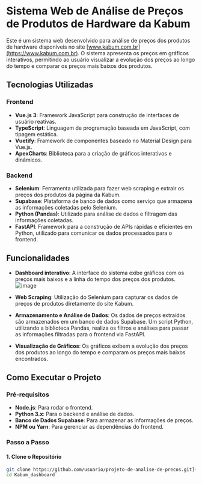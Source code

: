 # Sistema Web de Análise de Preços de Produtos de Hardware da Kabum

Este é um sistema web desenvolvido para análise de preços dos produtos de hardware disponíveis no site [www.kabum.com.br](https://www.kabum.com.br). O sistema apresenta os preços em gráficos interativos, permitindo ao usuário visualizar a evolução dos preços ao longo do tempo e comparar os preços mais baixos dos produtos.

## Tecnologias Utilizadas

### Frontend
- **Vue.js 3**: Framework JavaScript para construção de interfaces de usuário reativas.
- **TypeScript**: Linguagem de programação baseada em JavaScript, com tipagem estática.
- **Vuetify**: Framework de componentes baseado no Material Design para Vue.js.
- **ApexCharts**: Biblioteca para a criação de gráficos interativos e dinâmicos.

### Backend
- **Selenium**: Ferramenta utilizada para fazer web scraping e extrair os preços dos produtos da página da Kabum.
- **Supabase**: Plataforma de banco de dados como serviço que armazena as informações coletadas pelo Selenium.
- **Python (Pandas)**: Utilizado para análise de dados e filtragem das informações coletadas.
- **FastAPI**: Framework para a construção de APIs rápidas e eficientes em Python, utilizado para comunicar os dados processados para o frontend.

## Funcionalidades

- **Dashboard interativo**: A interface do sistema exibe gráficos com os preços mais baixos e a linha do tempo dos preços dos produtos.
  ![image](https://github.com/user-attachments/assets/6487c25d-4d54-4f21-a5cb-5b3042b87dd0)

- **Web Scraping**: Utilização do Selenium para capturar os dados de preços de produtos diretamente do site Kabum.
- **Armazenamento e Análise de Dados**: Os dados de preços extraídos são armazenados em um banco de dados Supabase. Um script Python, utilizando a biblioteca Pandas, realiza os filtros e análises para passar as informações filtradas para o frontend via FastAPI.
- **Visualização de Gráficos**: Os gráficos exibem a evolução dos preços dos produtos ao longo do tempo e comparam os preços mais baixos encontrados.

## Como Executar o Projeto

### Pré-requisitos

- **Node.js**: Para rodar o frontend.
- **Python 3.x**: Para o backend e análise de dados.
- **Banco de Dados Supabase**: Para armazenar as informações de preços.
- **NPM ou Yarn**: Para gerenciar as dependências do frontend.

### Passo a Passo

#### 1. Clone o Repositório

```bash
git clone https://github.com/usuario/projeto-de-analise-de-precos.git](https://github.com/GALI3600/Kabum_dashboard.git
cd Kabum_dashboard


